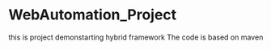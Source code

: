 # WebAutomation_Project
this is project demonstarting hybrid framework
The code is based on maven 


